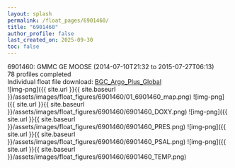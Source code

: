 ```yaml
---
layout: splash
permalink: /float_pages/6901460/
title: "6901460"
author_profile: false
last_created_on: 2025-09-30
toc: false
---
```

 
6901460: GMMC GE MOOSE (2014-07-10T21:32 to 2015-07-27T06:13)\
78 profiles completed\
Individual float file download: [BGC_Argo_Plus_Global](https://ftp.soest.hawaii.edu/bgc_argo_plus/Individual_Floats/outliers_removed/6901460_Sprof_processed.nc)\
![img-png]({{ site.url }}{{ site.baseurl }}/assets/images/float_figures/6901460/01_6901460_map.png)
![img-png]({{ site.url }}{{ site.baseurl }}/assets/images/float_figures/6901460/6901460_DOXY.png)
![img-png]({{ site.url }}{{ site.baseurl }}/assets/images/float_figures/6901460/6901460_PRES.png)
![img-png]({{ site.url }}{{ site.baseurl }}/assets/images/float_figures/6901460/6901460_PSAL.png)
![img-png]({{ site.url }}{{ site.baseurl }}/assets/images/float_figures/6901460/6901460_TEMP.png)
